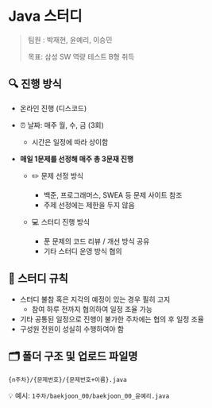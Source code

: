 # Java 스터디
> 팀원 : 박재현, 윤예리, 이승민
>
> 목표: 삼성 SW 역량 테스트 B형 취득

## 🔍 진행 방식
- 온라인 진행 (디스코드)
- ⏰ 날짜: 매주 월, 수, 금 (3회)
  - 시간은 일정에 따라 상이함
- <b>매일 1문제를 선정해 매주 총 3문재 진행</b>

  - ✏️ 문제 선정 방식
    - 백준, 프로그래머스, SWEA 등 문제 사이트 참조
    - 주제 선정에는 제한을 두지 않음

  - 💻 스터디 진행 방식
    - 푼 문제의 코드 리뷰 / 개선 방식 공유
    - 기타 스터디 운영 방식 협의

## 📌 스터디 규칙
- 스터디 불참 혹은 지각의 예정이 있는 경우 필히 고지
  - 참여 하루 전까지 협의하여 일정 조율 가능
- 기타 공통된 일정으로 진행이 불가한 주차에는 협의 후 일정 조율
- 구성원 전원이 성실히 수행하여야 함

## 🗂️ 폴더 구조 및 업로드 파일명
```
{n주차}/{문제번호}/{문제번호+이름}.java
```
💡 예시: `1주차/baekjoon_00/baekjoon_00_윤예리.java`